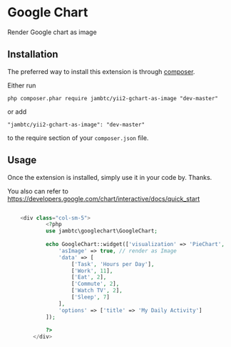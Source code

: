 Google Chart
============
Render Google chart as image

Installation
------------

The preferred way to install this extension is through [composer](http://getcomposer.org/download/).

Either run

```
php composer.phar require jambtc/yii2-gchart-as-image "dev-master"
```

or add

```
"jambtc/yii2-gchart-as-image": "dev-master"
```

to the require section of your `composer.json` file.


Usage
-----

Once the extension is installed, simply use it in your code by.
Thanks.


You also can refer to https://developers.google.com/chart/interactive/docs/quick_start

```php

    <div class="col-sm-5">
            <?php
            use jambtc\googlechart\GoogleChart;
    
            echo GoogleChart::widget(['visualization' => 'PieChart',
                'asImage' => true, // render as Image
                'data' => [
                    ['Task', 'Hours per Day'],
                    ['Work', 11],
                    ['Eat', 2],
                    ['Commute', 2],
                    ['Watch TV', 2],
                    ['Sleep', 7]
                ],
                'options' => ['title' => 'My Daily Activity']
            ]);
            
            ?>
        </div>
```
